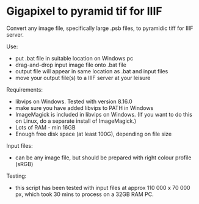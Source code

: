 # Gigapixel to pyramid tif for IIIF
Convert any image file, specifically large .psb files, to pyramidic tiff for IIIF server.

Use:
- put .bat file in suitable location on Windows pc
- drag-and-drop input image file onto .bat file
- output file will appear in same location as .bat and input files
- move your output file(s) to a IIIF server at your leisure

Requirements:
- libvips on Windows. Tested with version 8.16.0
- make sure you have added libvips to PATH in Windows
- ImageMagick is included in libvips on Windows. (If you want to do this on Linux, do a separate install of ImageMagick.)
- Lots of RAM - min 16GB
- Enough free disk space (at least 100G), depending on file size

Input files:
- can be any image file, but should be prepared with right colour profile (sRGB)

Testing:
- this script has been tested with input files at approx 110 000 x 70 000 px, which took 30 mins to process on a 32GB RAM PC.
